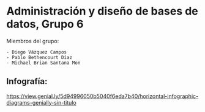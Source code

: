 # Administración y diseño de bases de datos, Grupo 6

Miembros del grupo:
```
- Diego Vázquez Campos
- Pablo Bethencourt Díaz
- Michael Brian Santana Mon
```

## Infografía:
https://view.genial.ly/5d94996050b5040f6eda7b40/horizontal-infographic-diagrams-genially-sin-titulo
